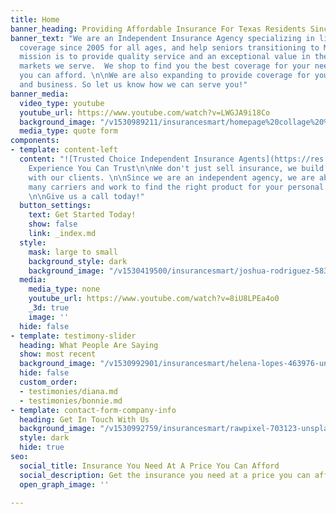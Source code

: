 ```yaml
---
title: Home
banner_heading: Providing Affordable Insurance For Texas Residents Since 2005
banner_text: "We are an Independent Insurance Agency specializing in life and health
  coverage since 2005 for all ages, and help seniors transitioning to Medicare. \n\nOur
  mission is to provide quality service and an exceptional value in the insurance
  markets we serve.  We shop to find you the best coverage for your need, at a price
  you can afford. \n\nWe are also expanding to provide coverage for your home, auto,
  and business. So let us know how we can serve you!"
banner_media:
  video_type: youtube
  youtube_url: https://www.youtube.com/watch?v=LWGJA9i18Co
  background_image: "/v1530989211/insurancesmart/homepage%20collage%20%282%29.jpg"
  media_type: quote form
components:
- template: content-left
  content: "![Trusted Choice Independent Insurance Agents](https://res.cloudinary.com/modii/v1530419486/insurancesmart/TC-horizontal-logo-black--blue-tranparency.png)\n\n#
    Experience You Can Trust\n\nWe don't just sell insurance, we build life long relationships
    with our clients. \n\nSince we are an independent agency, we are able to shop
    many carriers and work to find the right product for your personal situation.
    \n\nGive us a call today!"
  button_settings:
    text: Get Started Today!
    show: false
    link: _index.md
  style:
    mask: large to small
    background_style: dark
    background_image: "/v1530419500/insurancesmart/joshua-rodriguez-583392-unsplash.jpg"
  media:
    media_type: none
    youtube_url: https://www.youtube.com/watch?v=8iU8LPEa4o0
    _3d: true
    image: ''
  hide: false
- template: testimony-slider
  heading: What People Are Saying
  show: most recent
  background_image: "/v1530992901/insurancesmart/helena-lopes-463976-unsplash%20%281%29.jpg"
  hide: false
  custom_order:
  - testimonies/diana.md
  - testimonies/bonnie.md
- template: contact-form-company-info
  heading: Get In Touch With Us
  background_image: "/v1530992759/insurancesmart/rawpixel-703123-unsplash%20%281%29.jpg"
  style: dark
  hide: true
seo:
  social_title: Insurance You Need At A Price You Can Afford
  social_description: Get the insurance you need at a price you can afford
  open_graph_image: ''

---
```

